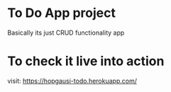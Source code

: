 # To Do App project
Basically its just CRUD functionality app 

# To check it live into action
visit: https://hopgausi-todo.herokuapp.com/
